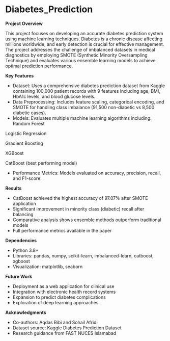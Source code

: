 # Diabetes_Prediction
**Project Overview**

This project focuses on developing an accurate diabetes prediction system using machine learning techniques. Diabetes is a chronic disease affecting millions worldwide, and early detection is crucial for effective management. The project addresses the challenge of imbalanced datasets in medical diagnostics by employing SMOTE (Synthetic Minority Oversampling Technique) and evaluates various ensemble learning models to achieve optimal prediction performance.

**Key Features**

- Dataset: Uses a comprehensive diabetes prediction dataset from Kaggle containing 100,000 patient records with 9 features including age, BMI, HbA1c levels, and blood glucose levels.
- Data Preprocessing: Includes feature scaling, categorical encoding, and SMOTE for handling class imbalance (91,500 non-diabetic vs 8,500 diabetic cases).
- Models: Evaluates multiple machine learning algorithms including:
Random Forest

Logistic Regression

Gradient Boosting

XGBoost

CatBoost (best performing model)

- Performance Metrics: Models evaluated on accuracy, precision, recall, and F1-score.

**Results**
- CatBoost achieved the highest accuracy of 97.07% after SMOTE application
- Significant improvement in minority class (diabetic) recall after balancing
- Comparative analysis shows ensemble methods outperform traditional models
- Full performance metrics available in the paper
  
**Dependencies**
- Python 3.8+
- Libraries: pandas, numpy, scikit-learn, imbalanced-learn, catboost, xgboost
- Visualization: matplotlib, seaborn

**Future Work**
- Deployment as a web application for clinical use
- Integration with electronic health record systems
- Expansion to predict diabetes complications
- Exploration of deep learning approaches

**Acknowledgments**
- Co-authors: Aqdas Bibi and Sohail Afridi
- Dataset source: Kaggle Diabetes Prediction Dataset
- Research guidance from FAST NUCES Islamabad
